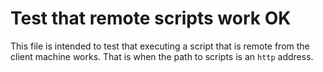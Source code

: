 # Test that remote scripts work OK

This file is intended to test that executing a script that is remote
from the client machine works. That is when the path to scripts is an
`http` address.


